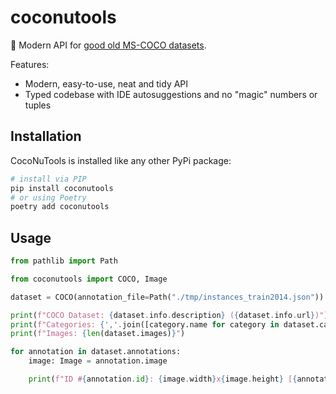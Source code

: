 # coconutools

🥥 Modern API for [good old MS-COCO datasets](https://cocodataset.org/#format-data).

Features:

- Modern, easy-to-use, neat and tidy API
- Typed codebase with IDE autosuggestions and no "magic" numbers or tuples

## Installation

CocoNuTools is installed like any other PyPi package:

```bash
# install via PIP
pip install coconutools
# or using Poetry
poetry add coconutools
```

## Usage

```python
from pathlib import Path

from coconutools import COCO, Image

dataset = COCO(annotation_file=Path("./tmp/instances_train2014.json"))

print(f"COCO Dataset: {dataset.info.description} ({dataset.info.url})")
print(f"Categories: {','.join([category.name for category in dataset.categories])}")
print(f"Images: {len(dataset.images)}")

for annotation in dataset.annotations:
    image: Image = annotation.image

    print(f"ID #{annotation.id}: {image.width}x{image.height} [{annotation.category.name}]")
```